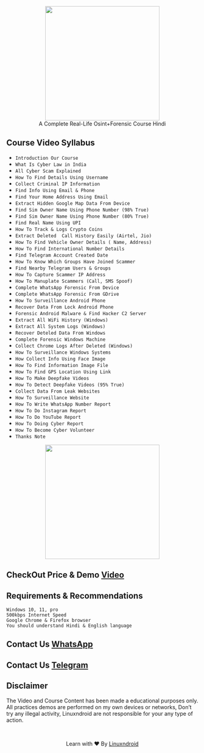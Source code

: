 <p align="center">
<img src="https://blogger.googleusercontent.com/img/b/R29vZ2xl/AVvXsEgfZ_vnrQU3V0Sf9mI5w5sMyyKVK5gcjLwMJ3acYwyB0tPQb8MfRISRt0s_7SExS2VZYBJQm1Kmy4yU7gvlBrS6L-YhLgVLT8KViloOzsSJ-pQIrtfcKCwbe3dnMkaKedBnmU7c9kv7Z89-KB3RSKBXAfd753hAv29LTg26J6Gky02-32tQZEoqOb5XSxQj/s320/Fosint.png" height="300"><br>
A Complete Real-Life Osint+Forensic Course Hindi
</p>

## Course Video Syllabus

 - `Introduction Our Course`
 - `What Is Cyber Law in India`
 - `All Cyber Scam Explained`
 - `How To Find Details Using Username`
 - `Collect Criminal IP Information`
 - `Find Info Using Email & Phone`
 - `Find Your Home Address Using Email`
 - `Extract Hidden Google Map Data From Device`
 - `Find Sim Owner Name Using Phone Number (98% True)`
 - `Find Sim Owner Name Using Phone Number (80% True)`
 - `Find Real Name Using UPI`
 - `How To Track & Logs Crypto Coins`
 - `Extract Deleted  Call History Easily (Airtel, Jio)` 
 - `How To Find Vehicle Owner Details ( Name, Address)`
 - `How To Find International Number Details`
 - `Find Telegram Account Created Date`
 - `How To Know Which Groups Have Joined Scammer`
 - `Find Nearby Telegram Users & Groups`
 - `How To Capture Scammer IP Address`
 - `How To Manuplate Scammers (Call, SMS Spoof)`
 - `Complete WhatsApp Forensic From Device`
 - `Complete WhatsApp Forensic From GDrive`
 - `How To Surveillance Android Phone`
 - `Recover Data From Lock Android Phone`
 - `Forensic Android Malware & Find Hacker C2 Server`
 - `Extract All WiFi History (Windows)`
 - `Extract All System Logs (Windows)`
 - `Recover Deteled Data From Windows`
 - `Complete Forensic Windows Machine`
 - `Collect Chrome Logs After Deleted (Windows)`
 - `How To Surveillance Windows Systems`
 - `How Collect Info Using Face Image` 
 - `How To Find Information Image File`
 - `How To Find GPS Location Using Link`
 - `How To Make Deepfake Videos`
 - `How To Detect Deepfake Videos (95% True)`
 - `Collect Data From Leak Websites`
 - `How To Surveillance Website`
 - `How To Write WhatsApp Number Report`
 - `How To Do Instagram Report`
 - `How To Do YouTube Report`
 - `How To Doing Cyber Report`
 - `How To Become Cyber Volunteer` 
 - `Thanks Note`

<p align="center">
<img src="https://blogger.googleusercontent.com/img/b/R29vZ2xl/AVvXsEgU0QukU77zTVdsP1BbYY860DWzbsh_d5FbgPctwsRiQbldOpqpd9AWtwFUPebymeP5eSIVT8jo-SmZZAtINYOMt5O3-dbgdODMznsPmwk_GGHMuUEb6zCHrt7m8llyDYWzGUmzubv3tfld153jl9d1b4FiMiI9MtpMevwAZDIFt9uk6WK4auveWcdoWrE2/s16000/syllabus.png" height="300"><br>
</p>  

## CheckOut Price & Demo [Video](https://linuxndroid.in/product/fosint/)

## Requirements & Recommendations

    Windows 10, 11, pro
    500kbps Internet Speed
    Google Chrome & Firefox browser
    You should understand Hindi & English language

## Contact Us [WhatsApp](https://wa.me/+917758025245)
## Contact Us [Telegram](https://t.me/Linuxndroid)

## Disclaimer
The Video and Course Content has been made a educational purposes only. All practices demos are performed on my own devices or networks, Don’t try any illegal activity, Linuxndroid are not responsible for your any type of action.

<br>
<p align="center">Learn with ❤️ By <a href="https://www.youtube.com/channel/UC2O1Hfg-dDCbUcau5QWGcgg">Linuxndroid</a></p>





